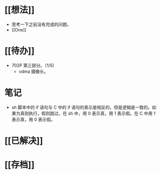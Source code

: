 # [[想法]]
- 思考一下之前没有完成的问题。
- [[One]]

# [[待办]]
- 702P 第三部分。（1/5)
	- vdma 摄像头。

# 笔记
- sh 脚本中的 if 语句与 C 中的 if 语句的表示是相反的。但是逻辑是一致的。如果为真则执行，假则跳过。在 sh 中，用 0 表示真，用 1 表示假。在 C 中用 1 表示真，用 0 表示假。

# [[已解决]]

# [[存档]]